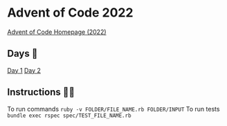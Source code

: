 # Advent of Code 2022

[Advent of Code Homepage (2022)](https://adventofcode.com/2022)

## Days 🎄

[Day 1](/day1/)
[Day 2](/day2/)

## Instructions 🎅🏻
To run commands `ruby -v FOLDER/FILE_NAME.rb FOLDER/INPUT`
To run tests `bundle exec rspec spec/TEST_FILE_NAME.rb`
